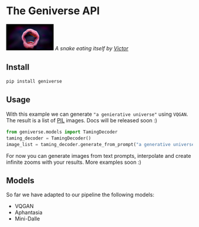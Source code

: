 # The Geniverse API

<img src="./assets/a-snake-eating-itself.png" width="128"/> _A snake eating
itself by [Victor](https://twitter.com/viccpoes "Link to the tweet containing a
snake eating itself")_

## Install
```bash
pip install geniverse
```

## Usage
With this example we can generate `"a genierative universe"` using `VQGAN`. The
result is a list of [PIL](https://pillow.readthedocs.io/) images. Docs will be
released soon :)

```python
from geniverse.models import TamingDecoder
taming_decoder = TamingDecoder()
image_list = taming_decoder.generate_from_prompt("a generative universe")
```

For now you can generate images from text prompts, interpolate and create
infinite zooms with your results. More examples soon :)

## Models

So far we have adapted to our pipeline the following models:
- VQGAN
- Aphantasia
- Mini-Dalle

